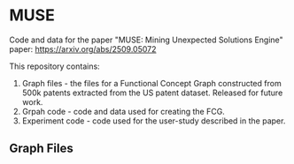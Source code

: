 # MUSE
Code and data for the paper "MUSE: Mining Unexpected Solutions Engine"
paper: https://arxiv.org/abs/2509.05072

This repository contains:
1. Graph files - the files for a Functional Concept Graph constructed from 500k patents extracted from the US patent dataset. Released for future work.
2. Grpah code - code and data used for creating the FCG.
3. Experiment code - code used for the user-study described in the paper.


## Graph Files

